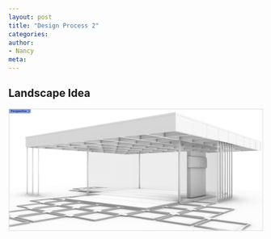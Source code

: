 ```yaml
---
layout: post
title: "Design Process 2"
categories:
author:
- Nancy
meta:
---
```


## Landscape Idea
![plan1](https://github.com/Nancyuz/Nancy/blob/master/assets/e07387d7128150fada3bd74a9c1c367.png?raw=true)
